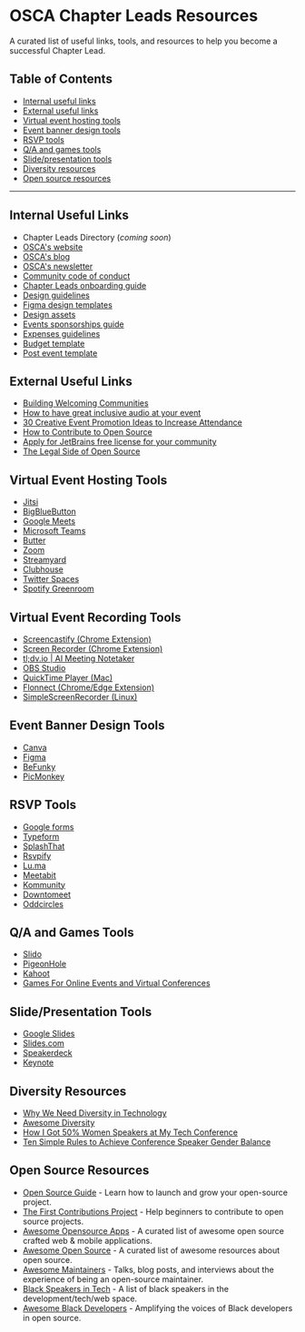 # OSCA Chapter Leads Resources

A curated list of useful links, tools, and resources to help you become a successful Chapter Lead.

## Table of Contents

- [Internal useful links](#internal-useful-links)
- [External useful links](#external-useful-links)
- [Virtual event hosting tools](#virtual-event-hosting-tools)
- [Event banner design tools](#event-banner-design-tools)
- [RSVP tools](#rsvp-tools)
- [Q/A and games tools](#qa-and-games-tools)
- [Slide/presentation tools](#slidepresentation-tools)
- [Diversity resources](#diversity-resources)
- [Open source resources](#open-source-resources)

---

## Internal Useful Links

- Chapter Leads Directory (_coming soon_)
- [OSCA's website](https://oscafrica.org)
- [OSCA's blog](https://blog.oscafrica.org)
- [OSCA's newsletter](https://blog.oscafrica.org/newsletter)
- [Community code of conduct](https://docs.oscafrica.org/about/community-code-of-conduct)
- [Chapter Leads onboarding guide](https://docs.oscafrica.org/community/chapters/chapter-leads-onboarding-guide)
- [Design guidelines](https://docs.oscafrica.org/community/chapters/chapters-design-guide)
- [Figma design templates](https://www.figma.com/file/atQHthWiF64yYsa1l5JexB/Templates?node-id=0%3A1)
- [Design assets](https://github.com/oscafrica/Design/tree/master/Brand%20Assets)
- [Events sponsorships guide](https://github.com/oscafrica/chapter-leads-hub/blob/master/docs/sponsorship.md)
- [Expenses guidelines](https://github.com/oscafrica/chapter-leads-hub/blob/master/docs/expenses.md)
- [Budget template](https://docs.google.com/document/d/19gucY1Nx98h4FfhhZfm1WEQbzC3p2o-OEJPMuRoQ8XQ/edit?usp=sharing)
- [Post event template](https://github.com/oscafrica/chapter-leads-hub/blob/master/docs/post-event-template.md)

## External Useful Links

- [Building Welcoming Communities](https://opensource.guide/building-community)
- [How to have great inclusive audio at your event](https://github.com/njt/event-audio)
- [30 Creative Event Promotion Ideas to Increase Attendance](https://www.eventbrite.com/blog/creative-event-promotion-ideas-ds00)
- [How to Contribute to Open Source](https://opensource.guide/how-to-contribute)
- [Apply for JetBrains free license for your community](https://www.jetbrains.com/community/user-groups)
- [The Legal Side of Open Source](https://opensource.guide/legal)

## Virtual Event Hosting Tools

- [Jitsi](https://meet.jit.si)
- [BigBlueButton](https://bigbluebutton.org)
- [Google Meets](https://meets.google.com)
- [Microsoft Teams](https://www.microsoft.com/en-us/microsoft-teams/group-chat-software)
- [Butter](https://butter.us)
- [Zoom](https://zoom.us)
- [Streamyard](https://streamyard.com)
- [Clubhouse](https://joinclubhouse.com)
- [Twitter Spaces](https://help.twitter.com/en/using-twitter/spaces)
- [Spotify Greenroom](https://spotify.com/us/greenroom)

## Virtual Event Recording Tools

- [Screencastify (Chrome Extension)](https://chromewebstore.google.com/detail/screencastify-screen-vide/mmeijimgabbpbgpdklnllpncmdofkcpn?pli=1)
- [Screen Recorder (Chrome Extension)](https://chromewebstore.google.com/detail/screen-recorder/hniebljpgcogalllopnjokppmgbhaden?pli=1)
- [tl;dv.io | AI Meeting Notetaker](https://tldv.io)
- [OBS Studio](https://obsproject.com)
- [QuickTime Player (Mac)](https://support.apple.com/en-ng/106375)
- [Flonnect (Chrome/Edge Extension)](https://flonnect.com)
- [SimpleScreenRecorder (Linux)](https://maartenbaert.be/simplescreenrecorder)

## Event Banner Design Tools

- [Canva](https://canva.com)
- [Figma](https://figma.com)
- [BeFunky](https://befunky.com)
- [PicMonkey](https://picmonkey.com)

## RSVP Tools

- [Google forms](https://forms.google.com)
- [Typeform](https://typeform.com)
- [SplashThat](https://splashthat.com)
- [Rsvpify](https://rsvpify.com)
- [Lu.ma](https://lu.ma)
- [Meetabit](https://meetabit.com)
- [Kommunity](https://kommunity.com)
- [Downtomeet](https://www.downtomeet.com)
- [Oddcircles](https://www.oddcircles.com)

## Q/A and Games Tools

- [Slido](https://sli.do)
- [PigeonHole](https://pigeonholelive.com)
- [Kahoot](https://kahoot.it)
- [Games For Online Events and Virtual Conferences](https://marketjs.com/games-for-online-events-virtual-conference-and-exhibitions)

## Slide/Presentation Tools

- [Google Slides](https://slides.google.com)
- [Slides.com](https://slides.com/bolajiayodeji)
- [Speakerdeck](https://speakerdeck.com)
- [Keynote](https://apple.com/keynote)

## Diversity Resources

- [Why We Need Diversity in Technology](https://youtu.be/OOQfQwxCOF0)
- [Awesome Diversity](https://github.com/folkswhocode/awesome-diversity)
- [How I Got 50% Women Speakers at My Tech Conference](https://geekfeminismdotorg.wordpress.com/2012/05/21/how-i-got-50-women-speakers-at-my-tech-conference/)
- [Ten Simple Rules to Achieve Conference Speaker Gender Balance](https://journals.plos.org/ploscompbiol/article?id=10.1371/journal.pcbi.1003903)

## Open Source Resources

- [Open Source Guide](https://opensource.guide) - Learn how to launch and grow your open-source project.
- [The First Contributions Project](https://github.com/firstcontributions/first-contributions) - Help beginners to contribute to open source projects.
- [Awesome Opensource Apps](https://github.com/unicodeveloper/awesome-opensource-apps) - A curated list of awesome open source crafted web & mobile applications.
- [Awesome Open Source](https://github.com/oscafrica/awesome-open-source) - A curated list of awesome resources about open source.
- [Awesome Maintainers](https://github.com/nayafia/awesome-maintainers) - Talks, blog posts, and interviews about the experience of being an open-source maintainer.
- [Black Speakers in Tech](https://github.com/samanthabretous/black-speakers-in-tech) - A list of black speakers in the development/tech/web space.
- [Awesome Black Developers](https://github.com/bdougie/awesome-black-developers) - Amplifying the voices of Black developers in open source.
